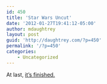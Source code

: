 ```yaml
---
id: 450
title: 'Star Wars Uncut'
date: '2012-01-27T19:41:12-05:00'
author: mdaughtrey
layout: post
guid: 'http://daughtrey.com/?p=450'
permalink: '/?p=450'
categories:
    - Uncategorized
---
```


At last, [it’s finished. ](http://www.starwarsuncut.com/)